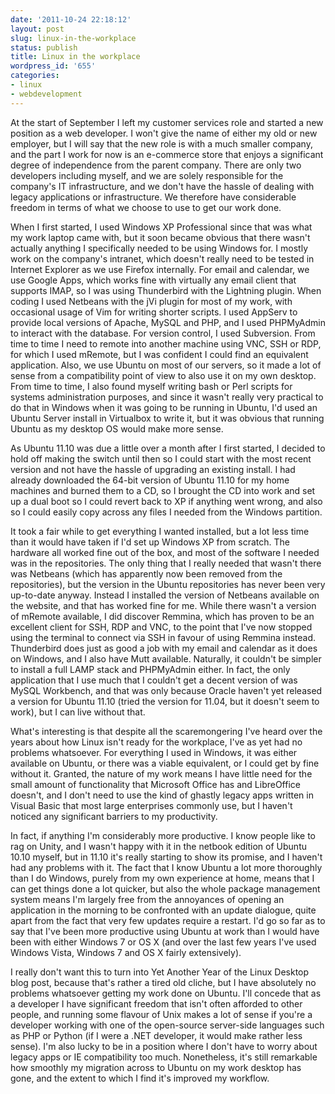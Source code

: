 ```yaml
---
date: '2011-10-24 22:18:12'
layout: post
slug: linux-in-the-workplace
status: publish
title: Linux in the workplace
wordpress_id: '655'
categories:
- linux
- webdevelopment
---
```


At the start of September I left my customer services role and started a new position as a web developer. I won't give the name of either my old or new employer, but I will say that the new role is with a much smaller company, and the part I work for now is an e-commerce store that enjoys a significant degree of independence from the parent company. There are only two developers including myself, and we are solely responsible for the company's IT infrastructure, and we don't have the hassle of dealing with legacy applications or infrastructure. We therefore have considerable freedom in terms of what we choose to use to get our work done.

When I first started, I used Windows XP Professional since that was what my work laptop came with, but it soon became obvious that there wasn't actually anything I specifically needed to be using Windows for. I mostly work on the company's intranet, which doesn't really need to be tested in Internet Explorer as we use Firefox internally. For email and calendar, we use Google Apps, which works fine with virtually any email client that supports IMAP, so I was using Thunderbird with the Lightning plugin. When coding I used Netbeans with the jVi plugin for most of my work, with occasional usage of Vim for writing shorter scripts. I used AppServ to provide local versions of Apache, MySQL and PHP, and I used PHPMyAdmin to interact with the database. For version control, I used Subversion. From time to time I need to remote into another machine using VNC, SSH or RDP, for which I used mRemote, but I was confident I could find an equivalent application. Also, we use Ubuntu on most of our servers, so it made a lot of sense from a compatibility point of view to also use it on my own desktop. From time to time, I also found myself writing bash or Perl scripts for systems administration purposes, and since it wasn't really very practical to do that in Windows when it was going to be running in Ubuntu, I'd used an Ubuntu Server install in Virtualbox to write it, but it was obvious that running Ubuntu as my desktop OS would make more sense.

As Ubuntu 11.10 was due a little over a month after I first started, I decided to hold off making the switch until then so I could start with the most recent version and not have the hassle of upgrading an existing install. I had already downloaded the 64-bit version of Ubuntu 11.10 for my home machines and burned them to a CD, so I brought the CD into work and set up a dual boot so I could revert back to XP if anything went wrong, and also so I could easily copy across any files I needed from the Windows partition.

It took a fair while to get everything I wanted installed, but a lot less time than it would have taken if I'd set up Windows XP from scratch. The hardware all worked fine out of the box, and most of the software I needed was in the repositories. The only thing that I really needed that wasn't there was Netbeans (which has apparently now been removed from the repositories), but the version in the Ubuntu repositories has never been very up-to-date anyway. Instead I installed the version of Netbeans available on the website, and that has worked fine for me. While there wasn't a version of mRemote available, I did discover Remmina, which has proven to be an excellent client for SSH, RDP and VNC, to the point that I've now stopped using the terminal to connect via SSH in favour of using Remmina instead. Thunderbird does just as good a job with my email and calendar as it does on Windows, and I also have Mutt available. Naturally, it couldn't be simpler to install a full LAMP stack and PHPMyAdmin either. In fact, the only application that I use much that I couldn't get a decent version of was MySQL Workbench, and that was only because Oracle haven't yet released a version for Ubuntu 11.10 (tried the version for 11.04, but it doesn't seem to work), but I can live without that.

What's interesting is that despite all the scaremongering I've heard over the years about how Linux isn't ready for the workplace, I've as yet had no problems whatsoever. For everything I used in Windows, it was either available on Ubuntu, or there was a viable equivalent, or I could get by fine without it. Granted, the nature of my work means I have little need for the small amount of functionality that Microsoft Office has and LibreOffice doesn't, and I don't need to use the kind of ghastly legacy apps written in Visual Basic that most large enterprises commonly use, but I haven't noticed any significant barriers to my productivity.

In fact, if anything I'm considerably more productive. I know people like to rag on Unity, and I wasn't happy with it in the netbook edition of Ubuntu 10.10 myself, but in 11.10 it's really starting to show its promise, and I haven't had any problems with it. The fact that I know Ubuntu a lot more thoroughly than I do Windows, purely from my own experience at home, means that I can get things done a lot quicker, but also the whole package management system means I'm largely free from the annoyances of opening an application in the morning to be confronted with an update dialogue, quite apart from the fact that very few updates require a restart. I'd go so far as to say that I've been more productive using Ubuntu at work than I would have been with either Windows 7 or OS X (and over the last few years I've used Windows Vista, Windows 7 and OS X fairly extensively).

I really don't want this to turn into Yet Another Year of the Linux Desktop blog post, because that's rather a tired old cliche, but I have absolutely no problems whatsoever getting my work done on Ubuntu. I'll concede that as a developer I have significant freedom that isn't often afforded to other people, and running some flavour of Unix makes a lot of sense if you're a developer working with one of the open-source server-side languages such as PHP or Python (if I were a .NET developer, it would make rather less sense). I'm also lucky to be in a position where I don't have to worry about legacy apps or IE compatibility too much. Nonetheless, it's still remarkable how smoothly my migration across to Ubuntu on my work desktop has gone, and the extent to which I find it's improved my workflow.
